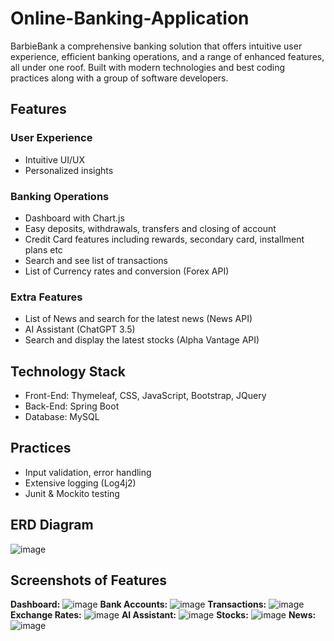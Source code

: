 # Online-Banking-Application
BarbieBank a comprehensive banking solution that offers intuitive user experience, efficient banking operations, and a range of enhanced features, all under one roof. Built with modern technologies and best coding practices along with a group of software developers.

## Features
### User Experience
- Intuitive UI/UX
- Personalized insights
### Banking Operations
- Dashboard with Chart.js
- Easy deposits, withdrawals, transfers and closing of account
- Credit Card features including rewards, secondary card, installment plans etc
- Search and see list of transactions 
- List of Currency rates and conversion (Forex API)
### Extra Features
- List of News and search for the latest news (News API)
- AI Assistant (ChatGPT 3.5) 
- Search and display the latest stocks (Alpha Vantage API)

## Technology Stack
- Front-End: Thymeleaf, CSS, JavaScript, Bootstrap, JQuery
- Back-End: Spring Boot
- Database: MySQL

## Practices
- Input validation, error handling
- Extensive logging (Log4j2)
- Junit & Mockito testing
## ERD Diagram
![image](https://github.com/Le-Jared/Online-Banking-Application/assets/68887503/90648dbd-b1cd-4999-9d6e-2e8f618a6e97)
 ## Screenshots of Features
 **Dashboard:**
![image](https://github.com/Le-Jared/Online-Banking-Application/assets/68887503/7be7ec84-27ec-488b-b9db-ad7da7d390de)
**Bank Accounts:**
![image](https://github.com/Le-Jared/Online-Banking-Application/assets/68887503/bb3c23fa-434f-403c-8f01-c416a3f4c796)
**Transactions:**
![image](https://github.com/Le-Jared/Online-Banking-Application/assets/68887503/945fb43d-4c5d-4ea2-a501-1859657fcee2)
**Exchange Rates:**
![image](https://github.com/Le-Jared/Online-Banking-Application/assets/68887503/a073865b-d859-4e9e-a86c-45663a4d8577)
**AI Assistant:**
![image](https://github.com/Le-Jared/Online-Banking-Application/assets/68887503/32ff130c-8c9c-4046-a9dd-d22fb6edfa90)
**Stocks:**
![image](https://github.com/Le-Jared/Online-Banking-Application/assets/68887503/0a1cc063-b26e-40f9-bbe5-4a833a2d90a2)
**News:**
![image](https://github.com/Le-Jared/Online-Banking-Application/assets/68887503/d67ac0b9-e287-420d-b18c-c8e4f3f1b667)


